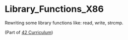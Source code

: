 # Library_Functions_X86
Rewriting some library functions like: read, write, strcmp.

(Part of [42 Curriculum](https://www.codam.nl/))
